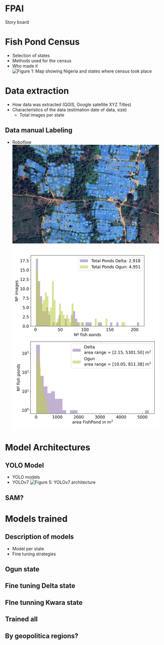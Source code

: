 # FPAI

Story board

# Fish Pond Census
  - Selection of states
  - Methods used for the census
  - Who made it
  ![Figure 1: Map showing Nigeria and states where census took place](images/census.png)

# Data extraction
  - How data was extracted (QGIS, Google satellite XYZ Titles)
  - Characteristics of the data (estimation date of data, size)
    - Total images per state

## Data manual Labeling
  - Roboflow
![Figure 2: Examples annotated images](images/roboflow_annotations.png)
![Figure 3: Distribution #ponds per image per state](images/dist_ponds_state.png)
![Figure 4: Distribution fish pond sizes](images/dist_ponds_size.png)

# Model Architectures 
## YOLO Model
  - YOLO models
  - YOLOv7
  ![Figure 5: YOLOv7 architecture](images/yolov7_arch.png)
## SAM?

# Models trained
## Description of models
  - Model per state
  - Fine tuning strategies
## Ogun state
## Fine tuning Delta state
## FIne tunning Kwara state
## Trained all
## By geopolitica regions?

  



